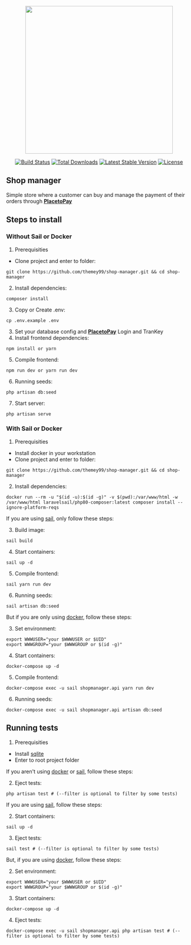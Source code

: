 <p align="center"><a href="https://laravel.com" target="_blank"><img src="https://raw.githubusercontent.com/laravel/art/master/logo-lockup/5%20SVG/2%20CMYK/1%20Full%20Color/laravel-logolockup-cmyk-red.svg" width="400"></a></p>

<p align="center">
<a href="https://travis-ci.org/laravel/framework"><img src="https://travis-ci.org/laravel/framework.svg" alt="Build Status"></a>
<a href="https://packagist.org/packages/laravel/framework"><img src="https://img.shields.io/packagist/dt/laravel/framework" alt="Total Downloads"></a>
<a href="https://packagist.org/packages/laravel/framework"><img src="https://img.shields.io/packagist/v/laravel/framework" alt="Latest Stable Version"></a>
<a href="https://packagist.org/packages/laravel/framework"><img src="https://img.shields.io/packagist/l/laravel/framework" alt="License"></a>
</p>

## Shop manager

Simple store where a customer can buy and manage the payment of their orders through **[PlacetoPay](https://placetopay.github.io/web-checkout-api-docs)**

## Steps to install

### Without Sail or Docker

1. Prerequisities

- Clone project and enter to folder:
```
git clone https://github.com/themey99/shop-manager.git && cd shop-manager
```
2. Install dependencies:
```
composer install
```
3. Copy or Create .env:
```
cp .env.example .env
```
3. Set your database config and **[PlacetoPay](https://placetopay.github.io/web-checkout-api-docs)** Login and TranKey
4. Install frontend dependencies:
```
npm install or yarn
```
5. Compile frontend:
```
npm run dev or yarn run dev
```
6. Running seeds:
```
php artisan db:seed
```
7. Start server:
```
php artisan serve
```

### With Sail or Docker

1. Prerequisities

- Install docker in your workstation
- Clone project and enter to folder:
```
git clone https://github.com/themey99/shop-manager.git && cd shop-manager
```
2. Install dependencies:
```
docker run --rm -u "$(id -u):$(id -g)" -v $(pwd):/var/www/html -w /var/www/html laravelsail/php80-composer:latest composer install --ignore-platform-reqs
```

If you are using [sail](https://laravel.com/docs/8.x/sail), only follow these steps:

3. Build image:
```
sail build
```
4. Start containers:
```
sail up -d
```
5. Compile frontend:
```
sail yarn run dev
```
6. Running seeds:
```
sail artisan db:seed
```

But if you are only using [docker](https://docs.docker.com/get-started/), follow these steps:

3. Set environment:
```
export WWWUSER="your $WWWUSER or $UID"
export WWWGROUP="your $WWWGROUP or $(id -g)"
```
4. Start containers:
```
docker-compose up -d
```
5. Compile frontend:
```
docker-compose exec -u sail shopmanager.api yarn run dev
```
6. Running seeds:
```
docker-compose exec -u sail shopmanager.api artisan db:seed
```

## Running tests

1. Prerequisities

- Install [sqlite](https://www.sqlite.org/download.html)
- Enter to root project folder

If you aren't using [docker](https://docs.docker.com/get-started/) or [sail](https://laravel.com/docs/8.x/sail), follow these steps:

2. Eject tests:
```
php artisan test # (--filter is optional to filter by some tests)
```

If you are using [sail](https://laravel.com/docs/8.x/sail), follow these steps:

2. Start containers:
```
sail up -d
```
3. Eject tests:
```
sail test # (--filter is optional to filter by some tests)
```

But, if you are using [docker](https://docs.docker.com/get-started/), follow these steps:

2. Set environment:
```
export WWWUSER="your $WWWUSER or $UID"
export WWWGROUP="your $WWWGROUP or $(id -g)"
```
3. Start containers:
```
docker-compose up -d
```
4. Eject tests:
```
docker-compose exec -u sail shopmanager.api php artisan test # (--filter is optional to filter by some tests)
```